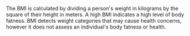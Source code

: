 The BMI is calculated by dividing a person's weight in kilograms by the square of their height in meters. A high BMI indicates a high level of body fatness. BMI detects weight categories that may cause health concerns, however it does not assess an individual's body fatness or health.
